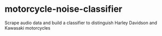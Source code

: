 # motorcycle-noise-classifier
Scrape audio data and build a classifier to distinguish Harley Davidson and Kawasaki motorcycles

